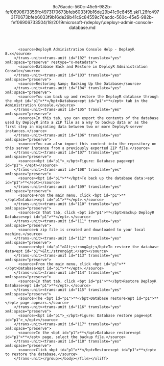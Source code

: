 <?xml version="1.0"?><xliff version="1.2" xmlns="urn:oasis:names:tc:xliff:document:1.2" xmlns:xsi="http://www.w3.org/2001/XMLSchema-instance" xsi:schemaLocation="urn:oasis:names:tc:xliff:document:1.2 xliff-core-1.2-transitional.xsd"><file datatype="xml" original="deployr-admin-console-database.md" source-language="en-US" target-language="en-US"><header><tool tool-id="mdxliff" tool-name="mdxliff" tool-version="1.0-d1654b2" tool-company="Microsoft" /><xliffext:skl_file_name xmlns:xliffext="urn:microsoft:content:schema:xliffextensions">9c76acdc-560c-45e5-982b-fef0690673356fc4973170673bfeb6033f9b16de29b41c9c8455.skl</xliffext:skl_file_name><xliffext:version xmlns:xliffext="urn:microsoft:content:schema:xliffextensions">1.2</xliffext:version><xliffext:ms.openlocfilehash xmlns:xliffext="urn:microsoft:content:schema:xliffextensions">6fc4973170673bfeb6033f9b16de29b41c9c8455</xliffext:ms.openlocfilehash><xliffext:ms.sourcegitcommit xmlns:xliffext="urn:microsoft:content:schema:xliffextensions">9c76acdc-560c-45e5-982b-fef069067335</xliffext:ms.sourcegitcommit><xliffext:ms.lasthandoff xmlns:xliffext="urn:microsoft:content:schema:xliffextensions">04/18/2019</xliffext:ms.lasthandoff><xliffext:ms.openlocfilepath xmlns:xliffext="urn:microsoft:content:schema:xliffextensions">microsoft-r\deployr\deployr-admin-console-database.md</xliffext:ms.openlocfilepath></header><body><group id="content" extype="content"><trans-unit id="101" translate="yes" xml:space="preserve" restype="x-metadata">
          <source>DeployR Administration Console Help - DeployR 8.x</source>
        </trans-unit><trans-unit id="102" translate="yes" xml:space="preserve" restype="x-metadata">
          <source>Database Back and Restore in DeployR Administration Console</source>
        </trans-unit><trans-unit id="103" translate="yes" xml:space="preserve">
          <source>Restoring &amp; Backing Up the Database</source>
        </trans-unit><trans-unit id="104" translate="yes" xml:space="preserve">
          <source>You can back up and restore the DeployR database through the <bpt id="p1">**</bpt>Database<ept id="p1">**</ept> tab in the Administration Console.</source>
        </trans-unit><trans-unit id="105" translate="yes" xml:space="preserve">
          <source>In this tab, you can export the contents of the database used by DeployR into a ZIP file as a way to backup data or as the first step in migrating data between two or more DeployR-server instances.</source>
        </trans-unit><trans-unit id="106" translate="yes" xml:space="preserve">
          <source>You can also import this content into the repository on this server instance from a previously exported ZIP file.</source>
        </trans-unit><trans-unit id="107" translate="yes" xml:space="preserve">
          <source><bpt id="p1">_</bpt>Figure: Database page<ept id="p1">_</ept></source>
        </trans-unit><trans-unit id="108" translate="yes" xml:space="preserve">
          <source><bpt id="p1">**</bpt>To back up the database data:<ept id="p1">**</ept></source>
        </trans-unit><trans-unit id="109" translate="yes" xml:space="preserve">
          <source>From the main menu, click <bpt id="p1">**</bpt>Database<ept id="p1">**</ept>.</source>
        </trans-unit><trans-unit id="110" translate="yes" xml:space="preserve">
          <source>In that tab, click <bpt id="p1">**</bpt>Backup DeployR Database<ept id="p1">**</ept>.</source>
        </trans-unit><trans-unit id="111" translate="yes" xml:space="preserve">
          <source>A zip file is created and downloaded to your local machine.</source>
        </trans-unit><trans-unit id="112" translate="yes" xml:space="preserve">
          <source><bpt id="p1">&lt;strong&gt;</bpt>To restore the database data<ept id="p1">&lt;/strong&gt;</ept></source>
        </trans-unit><trans-unit id="113" translate="yes" xml:space="preserve">
          <source>From the main menu, click <bpt id="p1">**</bpt>Database<ept id="p1">**</ept>.</source>
        </trans-unit><trans-unit id="114" translate="yes" xml:space="preserve">
          <source>In that tab, click <bpt id="p1">**</bpt>Restore DeployR Database<ept id="p1">**</ept>.</source>
        </trans-unit><trans-unit id="115" translate="yes" xml:space="preserve">
          <source>The <bpt id="p1">**</bpt>Database restore<ept id="p1">**</ept> page appears.</source>
        </trans-unit><trans-unit id="116" translate="yes" xml:space="preserve">
          <source><bpt id="p1">_</bpt>Figure: Database restore page<ept id="p1">_</ept></source>
        </trans-unit><trans-unit id="117" translate="yes" xml:space="preserve">
          <source>In the <bpt id="p1">**</bpt>Database restore<ept id="p1">**</ept> page, select the backup file.</source>
        </trans-unit><trans-unit id="118" translate="yes" xml:space="preserve">
          <source>Click <bpt id="p1">**</bpt>Restore<ept id="p1">**</ept> to restore the database.</source>
        </trans-unit></group></body></file></xliff>